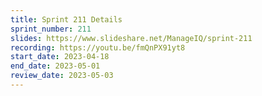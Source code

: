 ```yaml
---
title: Sprint 211 Details
sprint_number: 211
slides: https://www.slideshare.net/ManageIQ/sprint-211
recording: https://youtu.be/fmQnPX91yt8
start_date: 2023-04-18
end_date: 2023-05-01
review_date: 2023-05-03
---
```

